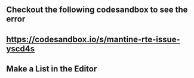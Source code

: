 ## Checkout the following codesandbox to see the error
## https://codesandbox.io/s/mantine-rte-issue-yscd4s
## Make a List in the Editor
